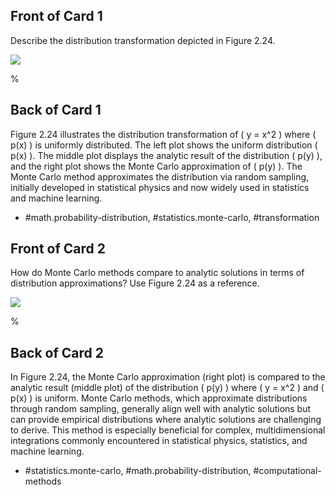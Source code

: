 ## Front of Card 1

Describe the distribution transformation depicted in Figure 2.24.

![](https://cdn.mathpix.com/cropped/2024_06_13_e1c4fa23ad624dcfc447g-1.jpg?height=472&width=1202&top_left_y=223&top_left_x=409)

% 

## Back of Card 1

Figure 2.24 illustrates the distribution transformation of \( y = x^2 \) where \( p(x) \) is uniformly distributed. The left plot shows the uniform distribution \( p(x) \). The middle plot displays the analytic result of the distribution \( p(y) \), and the right plot shows the Monte Carlo approximation of \( p(y) \). The Monte Carlo method approximates the distribution via random sampling, initially developed in statistical physics and now widely used in statistics and machine learning.

- #math.probability-distribution, #statistics.monte-carlo, #transformation

## Front of Card 2

How do Monte Carlo methods compare to analytic solutions in terms of distribution approximations? Use Figure 2.24 as a reference.

![](https://cdn.mathpix.com/cropped/2024_06_13_e1c4fa23ad624dcfc447g-1.jpg?height=472&width=1202&top_left_y=223&top_left_x=409)

%

## Back of Card 2

In Figure 2.24, the Monte Carlo approximation (right plot) is compared to the analytic result (middle plot) of the distribution \( p(y) \) where \( y = x^2 \) and \( p(x) \) is uniform. Monte Carlo methods, which approximate distributions through random sampling, generally align well with analytic solutions but can provide empirical distributions where analytic solutions are challenging to derive. This method is especially beneficial for complex, multidimensional integrations commonly encountered in statistical physics, statistics, and machine learning.

- #statistics.monte-carlo, #math.probability-distribution, #computational-methods